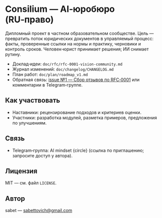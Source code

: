 # Consilium — AI‑юробюро (RU‑право)

Дипломный проект в частном образовательном сообществе. Цель — превратить поток юридических документов в управляемый процесс: факты, проверенные ссылки на нормы и практику, черновики и контроль сроков. Человек‑юрист принимает решения; ИИ снимает рутину.

- Доклад‑идеи: `doc/rfc/rfc-0001-vision-community.md`
- Журнал изменений: `doc/changelog/CHANGELOG.md`
- План работ: `doc/plan/roadmap_v1.md`
- Обратная связь: [issue №1 — Сбор отзывов по RFC‑0001](https://github.com/sabettovich/consilium/issues/1) или комментарии в Telegram‑группе.

## Как участвовать
- Наставники: рецензирование подходов и критериев оценки.
- Участники: разработка модулей, разметка примеров, предложения по улучшениям.

## Связь
- Telegram‑группа: AI mindset {circle} (ссылка по приглашению; запросите доступ у автора).

## Лицензия
MIT — см. файл `LICENSE`.

## Автор
sabet — sabettovich@gmail.com

